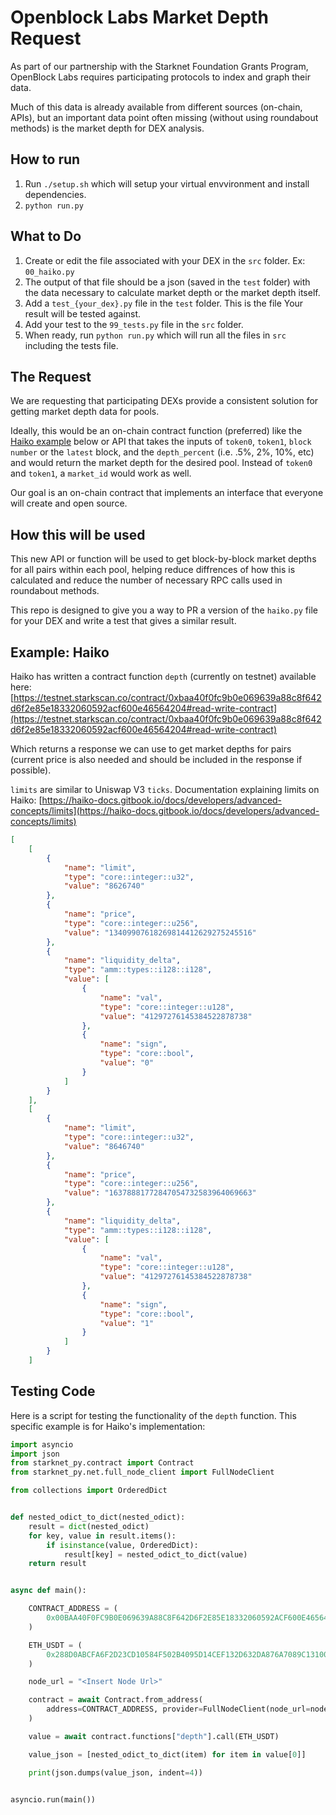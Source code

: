 # Openblock Labs Market Depth Request
As part of our partnership with the Starknet Foundation Grants Program, OpenBlock Labs requires participating protocols to index and graph their data.  

Much of this data is already available from different sources (on-chain, APIs), but an important data point often missing (without using roundabout methods) is the market depth for DEX analysis.

## How to run
1. Run `./setup.sh` which will setup your virtual envvironment and install dependencies.
2. `python run.py`

## What to Do
1. Create or edit the file associated with your DEX in the `src` folder. Ex: `00_haiko.py`
2. The output of that file should be a json (saved in the `test` folder) with the data necessary to calculate market depth or the market depth itself.
3. Add a `test_{your_dex}.py` file in the `test` folder. This is the file Your result will be tested against.
4. Add your test to the `99_tests.py` file in the `src` folder.
5. When ready, run `python run.py` which will run all the files in `src` including the tests file.


## The Request
We are requesting that participating DEXs provide a consistent solution for getting market depth data for pools. 

Ideally, this would be an on-chain contract function (preferred) like the [Haiko example](#example-haiko) below or API that takes the inputs of `token0`, `token1`, `block number` or the `latest` block, and the `depth_percent` (i.e. .5%, 2%, 10%, etc) and would return the market depth for the desired pool. Instead of `token0` and `token1`, a `market_id` would work as well.

Our goal is an on-chain contract that implements an interface that everyone will create and open source.

## How this will be used
This new API or function will be used to get block-by-block market depths for all pairs within each pool, helping reduce diffrences of how this is calculated and reduce the number of necessary RPC calls used in roundabout methods. 

This repo is designed to give you a way to PR a version of the `haiko.py` file for your DEX and write a test that gives a similar result.

## Example: Haiko

Haiko has written a contract function `depth` (currently on testnet) available here: [https://testnet.starkscan.co/contract/0xbaa40f0fc9b0e069639a88c8f642d6f2e85e18332060592acf600e46564204#read-write-contract](https://testnet.starkscan.co/contract/0xbaa40f0fc9b0e069639a88c8f642d6f2e85e18332060592acf600e46564204#read-write-contract)

Which returns a response we can use to get market depths for pairs (current price is also needed and should be included in the response if possible).

`limits` are similar to Uniswap V3 `ticks`. Documentation explaining limits on Haiko: [https://haiko-docs.gitbook.io/docs/developers/advanced-concepts/limits](https://haiko-docs.gitbook.io/docs/developers/advanced-concepts/limits)

```json
[
    [
        {
            "name": "limit",
            "type": "core::integer::u32",
            "value": "8626740"
        },
        {
            "name": "price",
            "type": "core::integer::u256",
            "value": "13409907618269814412629275245516"
        },
        {
            "name": "liquidity_delta",
            "type": "amm::types::i128::i128",
            "value": [
                {
                    "name": "val",
                    "type": "core::integer::u128",
                    "value": "41297276145384522878738"
                },
                {
                    "name": "sign",
                    "type": "core::bool",
                    "value": "0"
                }
            ]
        }
    ],
    [
        {
            "name": "limit",
            "type": "core::integer::u32",
            "value": "8646740"
        },
        {
            "name": "price",
            "type": "core::integer::u256",
            "value": "16378881772847054732583964069663"
        },
        {
            "name": "liquidity_delta",
            "type": "amm::types::i128::i128",
            "value": [
                {
                    "name": "val",
                    "type": "core::integer::u128",
                    "value": "41297276145384522878738"
                },
                {
                    "name": "sign",
                    "type": "core::bool",
                    "value": "1"
                }
            ]
        }
    ]
```

## Testing Code

Here is a script for testing the functionality of the `depth` function. This specific example is for Haiko's implementation:

```python
import asyncio
import json
from starknet_py.contract import Contract
from starknet_py.net.full_node_client import FullNodeClient

from collections import OrderedDict


def nested_odict_to_dict(nested_odict):
    result = dict(nested_odict)
    for key, value in result.items():
        if isinstance(value, OrderedDict):
            result[key] = nested_odict_to_dict(value)
    return result


async def main():

    CONTRACT_ADDRESS = (
        0x00BAA40F0FC9B0E069639A88C8F642D6F2E85E18332060592ACF600E46564204  # Haiko
    )

    ETH_USDT = (
        0x288D0ABCFA6F2D23CD10584F502B4095D14CEF132D632DA876A7089C1310072  # market_id
    )

    node_url = "<Insert Node Url>"

    contract = await Contract.from_address(
        address=CONTRACT_ADDRESS, provider=FullNodeClient(node_url=node_url)
    )

    value = await contract.functions["depth"].call(ETH_USDT)

    value_json = [nested_odict_to_dict(item) for item in value[0]]

    print(json.dumps(value_json, indent=4))


asyncio.run(main())

```